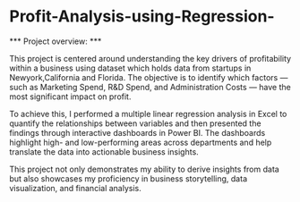 # Profit-Analysis-using-Regression-

*** Project overview: ***

This project is centered around understanding the key drivers of profitability within a business using dataset which holds data from startups in Newyork,California and Florida. The objective is to identify which factors — such as Marketing Spend, R&D Spend, and Administration Costs — have the most significant impact on profit.

To achieve this, I performed a multiple linear regression analysis in Excel to quantify the relationships between variables and then presented the findings through interactive dashboards in Power BI. The dashboards highlight high- and low-performing areas across departments and help translate the data into actionable business insights.

This project not only demonstrates my ability to derive insights from data but also showcases my proficiency in business storytelling, data visualization, and financial analysis.
